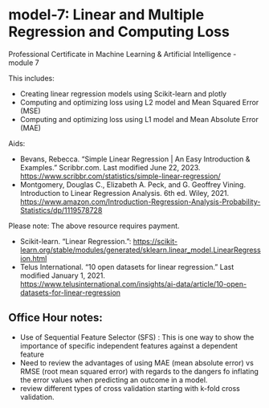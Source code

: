 # model-7: Linear and Multiple Regression and Computing Loss

Professional Certificate in Machine Learning &amp; Artificial Intelligence - module 7

This includes:

- Creating linear regression models using Scikit-learn and plotly
- Computing and optimizing loss using L2 model and Mean Squared Error (MSE)
- Computing and optimizing loss using L1 model and Mean Absolute Error (MAE)


Aids:
- Bevans, Rebecca. “Simple Linear Regression | An Easy Introduction & Examples.” Scribbr.com. Last modified June 22, 2023. https://www.scribbr.com/statistics/simple-linear-regression/
- Montgomery, Douglas C., Elizabeth A. Peck, and G. Geoffrey Vining. Introduction to Linear Regression Analysis. 6th ed. Wiley, 2021. https://www.amazon.com/Introduction-Regression-Analysis-Probability-Statistics/dp/1119578728

Please note: The above resource requires payment.

- Scikit-learn. “Linear Regression.”: https://scikit-learn.org/stable/modules/generated/sklearn.linear_model.LinearRegression.html
- Telus International. “10 open datasets for linear regression.” Last modified January 1, 2021. https://www.telusinternational.com/insights/ai-data/article/10-open-datasets-for-linear-regression


## Office Hour notes:
- Use of Sequential Feature Selector (SFS) : This is one way to show the importance of specific independent features against a dependent feature
- Need to review the advantages of using MAE (mean absolute error) vs RMSE (root mean squared error) with regards to the dangers fo inflating the error values when predicting an outcome in a model.
- review different types of cross validation starting with k-fold cross validation.